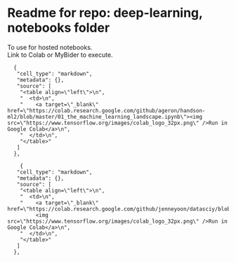 # Readme for repo: deep-learning, notebooks folder  

To use for hosted notebooks.  
Link to Colab or MyBider to execute.  

```
  {
   "cell_type": "markdown",
   "metadata": {},
   "source": [
    "<table align=\"left\">\n",
    "  <td>\n",
    "    <a target=\"_blank\" href=\"https://colab.research.google.com/github/ageron/handson-ml2/blob/master/01_the_machine_learning_landscape.ipynb\"><img src=\"https://www.tensorflow.org/images/colab_logo_32px.png\" />Run in Google Colab</a>\n",
    "  </td>\n",
    "</table>"
   ]
  },
```  

```
    {
   "cell_type": "markdown",
   "metadata": {},
   "source": [
    "<table align=\"left\">\n",
    "  <td>\n",
    "    <a target=\"_blank\" href=\"https://colab.research.google.com/github/jenneyoon/datasciy/blob/main/example_rt.ipynb\">
         <img src=\"https://www.tensorflow.org/images/colab_logo_32px.png\" />Run in Google Colab</a>\n",
    "  </td>\n",
    "</table>"
   ]
  },
```  
